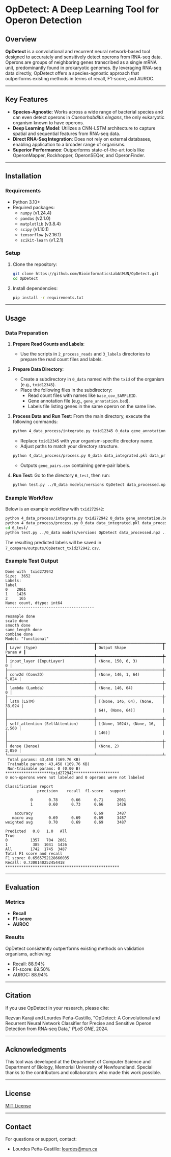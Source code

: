 # OpDetect: A Deep Learning Tool for Operon Detection

## Overview

**OpDetect** is a convolutional and recurrent neural network-based tool designed to accurately and sensitively detect operons from RNA-seq data. Operons are groups of neighboring genes transcribed as a single mRNA unit, predominantly found in prokaryotic genomes. By leveraging RNA-seq data directly, OpDetect offers a species-agnostic approach that outperforms existing methods in terms of recall, F1-score, and AUROC.

---

## Key Features

- **Species-Agnostic**: Works across a wide range of bacterial species and can even detect operons in *Caenorhabditis elegans*, the only eukaryotic organism known to have operons.
- **Deep Learning Model**: Utilizes a CNN-LSTM architecture to capture spatial and sequential features from RNA-seq data.
- **Direct RNA-Seq Integration**: Does not rely on external databases, enabling application to a broader range of organisms.
- **Superior Performance**: Outperforms state-of-the-art tools like OperonMapper, Rockhopper, OperonSEQer, and OperonFinder.

---

## Installation

### Requirements

- Python 3.10+
- Required packages:
  - `numpy` (v1.24.4)
  - `pandas` (v2.1.0)
  - `matplotlib` (v3.8.4)
  - `scipy` (v1.10.1)
  - `tensorflow` (v2.16.1)
  - `scikit-learn` (v1.2.1)

### Setup

1. Clone the repository:
   ```bash
   git clone https://github.com/BioinformaticsLabAtMUN/OpDetect.git
   cd OpDetect
   ```
2. Install dependencies:
   ```bash
   pip install -r requirements.txt
   ```

---

## Usage

### Data Preparation

1. **Prepare Read Counts and Labels**:

   - Use the scripts in `2_process_reads` and `3_labels` directories to prepare the read count files and labels.

2. **Prepare Data Directory**:

   - Create a subdirectory in `0_data` named with the `txid` of the organism (e.g., `txid12345`).
   - Place the following files in the subdirectory:
     - Read count files with names like `base_cov_SAMPLEID`.
     - Gene annotation file (e.g., `gene_annotation.bed`).
     - Labels file listing genes in the same operon on the same line.

3. **Process Data and Run Test**:
   From the main directory, execute the following commands:

   ```bash
   python 4_data_process/integrate.py txid12345 0_data gene_annotation.bed base_cov labels 0_data/data_integrated.pkl
   ```

   - Replace `txid12345` with your organism-specific directory name.
   - Adjust paths to match your directory structure.

   ```bash
   python 4_data_process/process.py 0_data data_integrated.pkl data_processed.npz TEST 0_data/txid12345/gene_pairs.csv
   ```

   - Outputs `gene_pairs.csv` containing gene-pair labels.

4. **Run Test**:
   Go to the directory `6_test`, then run:

   ```bash
   python test.py ../0_data models/versions OpDetect data_processed.npz ../0_data/txid12345/gene_pairs.csv
   ```

### Example Workflow

Below is an example workflow with `txid272942`:

```bash
python 4_data_process/integrate.py txid272942 0_data gene_annotation.bed base_cov labels 0_data/data_integrated.pkl
python 4_data_process/process.py 0_data data_integrated.pkl data_processed.npz TEST 0_data/txid272942/gene_pairs.csv
cd 6_test/
python test.py ../0_data models/versions OpDetect data_processed.npz ../0_data/txid272942/gene_pairs.csv
```

The resulting predicted labels will be saved in `7_compare/outputs/OpDetect_txid272942.csv`.

### Example Test Output

```
Done with  txid272942
Size:  3652
Labels: 
label
0    2061
1    1426
2     165
Name: count, dtype: int64
--------------------------------------- 

resample done
scale done
smooth done
same_length done
combine done
Model: "functional"
┏━━━━━━━━━━━━━━━━━━━━━━━━━━━━━━━━━━━━━━┳━━━━━━━━━━━━━━━━━━━━━━━━━━━━━┳━━━━━━━━━━━━━━━━━┓
┃ Layer (type)                         ┃ Output Shape                ┃         Param # ┃
┡━━━━━━━━━━━━━━━━━━━━━━━━━━━━━━━━━━━━━━╇━━━━━━━━━━━━━━━━━━━━━━━━━━━━━╇━━━━━━━━━━━━━━━━━┩
│ input_layer (InputLayer)             │ (None, 150, 6, 3)           │               0 │
├──────────────────────────────────────┼─────────────────────────────┼─────────────────┤
│ conv2d (Conv2D)                      │ (None, 146, 1, 64)          │           5,824 │
├──────────────────────────────────────┼─────────────────────────────┼─────────────────┤
│ lambda (Lambda)                      │ (None, 146, 64)             │               0 │
├──────────────────────────────────────┼─────────────────────────────┼─────────────────┤
│ lstm (LSTM)                          │ [(None, 146, 64), (None,    │          33,024 │
│                                      │ 64), (None, 64)]            │                 │
├──────────────────────────────────────┼─────────────────────────────┼─────────────────┤
│ self_attention (SelfAttention)       │ [(None, 1024), (None, 16,   │           2,560 │
│                                      │ 146)]                       │                 │
├──────────────────────────────────────┼─────────────────────────────┼─────────────────┤
│ dense (Dense)                        │ (None, 2)                   │           2,050 │
└──────────────────────────────────────┴─────────────────────────────┴─────────────────┘
 Total params: 43,458 (169.76 KB)
 Trainable params: 43,458 (169.76 KB)
 Non-trainable params: 0 (0.00 B)
********************txid272942********************
0 non-operons were not labeled and 0 operons were not labeled 

Classification report
              precision    recall  f1-score   support

           0       0.78      0.66      0.71      2061
           1       0.60      0.73      0.66      1426

    accuracy                           0.69      3487
   macro avg       0.69      0.69      0.69      3487
weighted avg       0.70      0.69      0.69      3487

Predicted   0.0   1.0   All
True                       
0          1357   704  2061
1           385  1041  1426
All        1742  1745  3487
Total F1 score and recall
F1 score: 0.6565752128666035
Recall: 0.7300140252454418
**************************************************
```

---

## Evaluation

### Metrics

- **Recall**
- **F1-score**
- **AUROC**

### Results

OpDetect consistently outperforms existing methods on validation organisms, achieving:

- Recall: 88.94%
- F1-score: 89.50%
- AUROC: 88.94%

---

## Citation

If you use OpDetect in your research, please cite:

Rezvan Karaji and Lourdes Peña-Castillo, "OpDetect: A Convolutional and Recurrent Neural Network Classifier for Precise and Sensitive Operon Detection from RNA-seq Data," *PLoS ONE*, 2024.

---

## Acknowledgments

This tool was developed at the Department of Computer Science and Department of Biology, Memorial University of Newfoundland. Special thanks to the contributors and collaborators who made this work possible.

---

## License

[MIT License](LICENSE)

---

## Contact

For questions or support, contact:

- Lourdes Peña-Castillo: [lourdes@mun.ca](mailto:lourdes@mun.ca)

